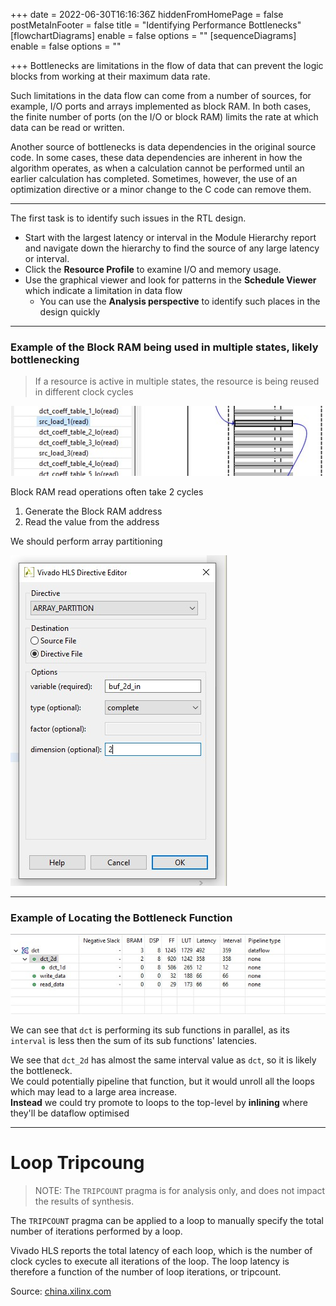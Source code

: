+++
date = 2022-06-30T16:16:36Z
hiddenFromHomePage = false
postMetaInFooter = false
title = "Identifying Performance Bottlenecks"
[flowchartDiagrams]
enable = false
options = ""
[sequenceDiagrams]
enable = false
options = ""

+++
Bottlenecks are limitations in the flow of data that can prevent the logic blocks from working at their maximum data rate.

Such limitations in the data flow can come from a number of sources, for example, I/O ports and arrays implemented as block RAM. In both cases, the finite number of ports (on the I/O or block RAM) limits the rate at which data can be read or written.

Another source of bottlenecks is data dependencies in the original source code. In some cases, these data dependencies are inherent in how the algorithm operates, as when a calculation cannot be performed until an earlier calculation has completed. Sometimes, however, the use of an optimization directive or a minor change to the C code can remove them.

***

The first task is to identify such issues in the RTL design.

* Start with the largest latency or interval in the Module Hierarchy report and navigate down the hierarchy to find the source of any large latency or interval.
* Click the **Resource Profile** to examine I/O and memory usage.
* Use the graphical viewer and look for patterns in the **Schedule Viewer** which indicate a limitation in data flow
  * You can use the **Analysis perspective** to identify such places in the design quickly

***

### Example of the Block RAM being used in multiple states, likely bottlenecking

> If a resource is active in multiple states, the resource is being reused in different clock cycles

![](/uploads/snipaste_2022-07-01_02-23-24.jpg)

Block RAM read operations often take 2 cycles

1. Generate the Block RAM address
2. Read the value from the address

We should perform array partitioning

![](/uploads/snipaste_2022-07-01_02-27-25.jpg)

***

### Example of Locating the Bottleneck Function

![](/uploads/snipaste_2022-07-01_02-42-35.jpg)

We can see that `dct` is performing its sub functions in parallel, as its `interval` is less then the sum of its sub functions' latencies.

We see that `dct_2d` has almost the same interval value as `dct`, so it is likely the bottleneck.  
We could potentially pipeline that function, but it would unroll all the loops which may lead to a large area increase.  
**Instead** we could try promote to loops to the top-level by **inlining** where they'll be dataflow optimised

***

# Loop Tripcoung

> NOTE: The `TRIPCOUNT` pragma is for analysis only, and does not impact the results of synthesis.

The `TRIPCOUNT` pragma can be applied to a loop to manually specify the total number of iterations performed by a loop. 

Vivado HLS reports the total latency of each loop, which is the number of clock cycles to execute all iterations of the loop. The loop latency is therefore a function of the number of loop iterations, or tripcount.

Source: [china.xilinx.com](https://china.xilinx.com/htmldocs/xilinx2017_4/sdaccel_doc/sty1504034367099.html)